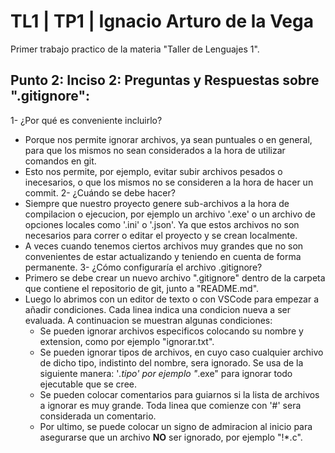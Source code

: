 # TL1 | TP1 | Ignacio Arturo de la Vega
Primer trabajo practico de la materia "Taller de Lenguajes 1".
## Punto 2: Inciso 2: Preguntas y Respuestas sobre ".gitignore":
1- ¿Por qué es conveniente incluirlo?
- Porque nos permite ignorar archivos, ya sean puntuales o en general, para que los mismos no sean considerados a la hora de utilizar comandos en git.
- Esto nos permite, por ejemplo, evitar subir archivos pesados o inecesarios, o que los mismos no se consideren a la hora de hacer un commit.
2- ¿Cuándo se debe hacer?
- Siempre que nuestro proyecto genere sub-archivos a la hora de compilacion o ejecucion, por ejemplo un archivo '.exe' o un archivo de opciones locales como '.ini' o '.json'. Ya que estos archivos no son necesarios para correr o editar el proyecto y se crean localmente.
- A veces cuando tenemos ciertos archivos muy grandes que no son convenientes de estar actualizando y teniendo en cuenta de forma permanente.
3- ¿Cómo configuraría el archivo .gitignore?
- Primero se debe crear un nuevo archivo ".gitignore" dentro de la carpeta que contiene el repositorio de git, junto a "README.md".
- Luego lo abrimos con un editor de texto o con VSCode para empezar a añadir condiciones. Cada linea indica una condicion nueva a ser evaluada. A continuacion se muestran algunas condiciones:
    * Se pueden ignorar archivos especificos colocando su nombre y extension, como por ejemplo "ignorar.txt".
    * Se pueden ignorar tipos de archivos, en cuyo caso cualquier archivo de dicho tipo, indistinto del nombre, sera ignorado. Se usa de la siguiente manera: '*.tipo' por ejemplo "*.exe" para ignorar todo ejecutable que se cree.
    * Se pueden colocar comentarios para guiarnos si la lista de archivos a ignorar es muy grande. Toda linea que comienze con '#' sera considerada un comentario.
    * Por ultimo, se puede colocar un signo de admiracion al inicio para asegurarse que un archivo **NO** ser ignorado, por ejemplo "!*.c".